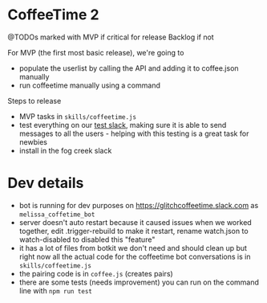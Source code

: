 # CoffeeTime 2 

@TODOs
 marked with MVP if critical for release
 Backlog if not
 
 For MVP (the first most basic release), we're going to 
 - populate the userlist by calling the API and adding it to coffee.json manually
 - run coffeetime manually using a command
 
 Steps to release
 - MVP tasks in `skills/coffeetime.js`
 - test everything on our [test slack](https://glitchcoffeetime.slack.com/messages), making sure it is able to send messages to all the users - helping with this testing is a great task for newbies
 - install in the fog creek slack
 

# Dev details
 - bot is running for dev purposes on https://glitchcoffeetime.slack.com as `melissa_coffetime_bot`
 - server doesn't auto restart because it caused issues when we worked together, edit .trigger-rebuild to make it restart, rename watch.json to watch-disabled to disabled this "feature"
 - it has a lot of files from botkit we don't need and should clean up but right now all the actual code for the coffeetime bot conversations is in `skills/coffeetime.js`
 - the pairing code is in `coffee.js` (creates pairs)
 - there are some tests (needs improvement) you can run on the command line with `npm run test`